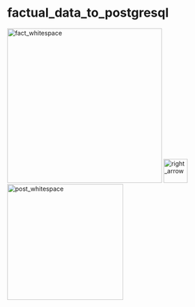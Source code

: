 # factual_data_to_postgresql

<p><a target="_blank" href="http://developer.factual.com/"><img width="355" alt="fact_whitespace" src="https://cloud.githubusercontent.com/assets/8240612/16720322/209fd664-4703-11e6-8cc3-3d6d7d458889.png"></a>       <img width="55" alt="right_arrow" src="https://cloud.githubusercontent.com/assets/8240612/16720229/f207b458-4701-11e6-8e76-1fe563fb861d.png">       <a target="_blank" href="https://www.postgresql.org/"><img width="266" alt="post_whitespace" src="https://cloud.githubusercontent.com/assets/8240612/16720326/2f373956-4703-11e6-8228-a71489c5e0ef.png"> </a></p>


